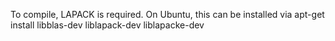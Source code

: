 To compile, LAPACK is required. On Ubuntu, this can be installed via 
    apt-get install libblas-dev liblapack-dev liblapacke-dev
